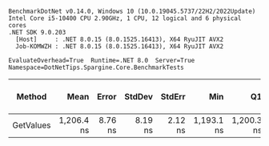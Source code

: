 ```

BenchmarkDotNet v0.14.0, Windows 10 (10.0.19045.5737/22H2/2022Update)
Intel Core i5-10400 CPU 2.90GHz, 1 CPU, 12 logical and 6 physical cores
.NET SDK 9.0.203
  [Host]     : .NET 8.0.15 (8.0.1525.16413), X64 RyuJIT AVX2
  Job-KOMWZH : .NET 8.0.15 (8.0.1525.16413), X64 RyuJIT AVX2

EvaluateOverhead=True  Runtime=.NET 8.0  Server=True  
Namespace=DotNetTips.Spargine.Core.BenchmarkTests  

```
| Method    | Mean       | Error   | StdDev  | StdErr  | Min        | Q1         | Median     | Q3         | Max        | Op/s      | CI99.9% Margin | Iterations | Kurtosis | MValue | Skewness | Rank | LogicalGroup | Baseline | Gen0   | Exceptions | Code Size | Completed Work Items | Lock Contentions | Allocated |
|---------- |-----------:|--------:|--------:|--------:|-----------:|-----------:|-----------:|-----------:|-----------:|----------:|---------------:|-----------:|---------:|-------:|---------:|-----:|------------- |--------- |-------:|-----------:|----------:|---------------------:|-----------------:|----------:|
| GetValues | 1,206.4 ns | 8.76 ns | 8.19 ns | 2.12 ns | 1,193.1 ns | 1,200.3 ns | 1,207.1 ns | 1,209.9 ns | 1,222.5 ns | 828,946.5 |       6.442 ns |      15.00 |    2.101 |  2.000 |   0.1467 |    1 | *            | No       | 0.0076 |          - |   1,889 B |                    - |                - |     840 B |
